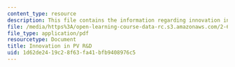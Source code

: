 ```yaml
---
content_type: resource
description: This file contains the information regarding innovation in PV R&D.
file: /media/https%3A/open-learning-course-data-rc.s3.amazonaws.com/2-627-fundamentals-of-photovoltaics-fall-2013/1d62de2419c28f63fa41bfb9408976c5_MIT2_627F13_lec20.pdf
file_type: application/pdf
resourcetype: Document
title: Innovation in PV R&D
uid: 1d62de24-19c2-8f63-fa41-bfb9408976c5
---
```

